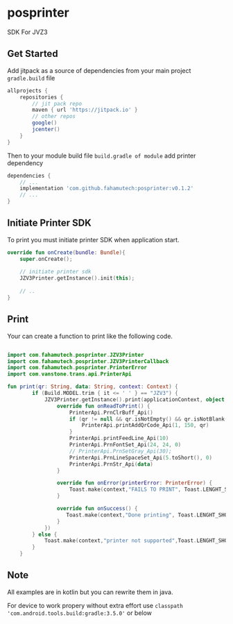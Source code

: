 # posprinter

SDK For JVZ3

## Get Started

Add jitpack as a source of dependencies from your main project `gradle.build` file

```gradle
allprojects {
    repositories {
        // jit pack repo
        maven { url 'https://jitpack.io' }
        // other repos
        google()
        jcenter()
    }
}
```

Then to your module build file `build.gradle of module` add printer dependency

```gradle
dependencies {
    // ...
    implementation 'com.github.fahamutech:posprinter:v0.1.2'
    // ...
}
```

## Initiate Printer SDK

To print you must initiate printer SDK when application start.

```kotlin
override fun onCreate(bundle: Bundle){
    super.onCreate();
    
    // initiate printer sdk
    JZV3Printer.getInstance().init(this);
    
    // ..
}
```
## Print 

Your can create a function to print like the following code.

```kotlin

import com.fahamutech.posprinter.JZV3Printer
import com.fahamutech.posprinter.JZV3PrinterCallback
import com.fahamutech.posprinter.PrinterError
import com.vanstone.trans.api.PrinterApi

fun print(qr: String, data: String, context: Context) {
        if (Build.MODEL.trim { it <= ' ' } == "JZV3") {
            JZV3Printer.getInstance().print(applicationContext, object : JZV3PrinterCallback {
                override fun onReadToPrint() {
                    PrinterApi.PrnClrBuff_Api()
                    if (qr != null && qr.isNotEmpty() && qr.isNotBlank()) {
                        PrinterApi.printAddQrCode_Api(1, 150, qr)
                    }
                    PrinterApi.printFeedLine_Api(10)
                    PrinterApi.PrnFontSet_Api(24, 24, 0)
                    // PrinterApi.PrnSetGray_Api(30);
                    PrinterApi.PrnLineSpaceSet_Api(5.toShort(), 0)
                    PrinterApi.PrnStr_Api(data)
                }

                override fun onError(printerError: PrinterError) {
                    Toast.make(context,"FAILS TO PRINT", Toast.LENGHT_SHORT).show()
                }

                override fun onSuccess() {
                   Toast.make(context,"Done printing", Toast.LENGHT_SHORT).show()
                }
            })
        } else {
            Toast.make(context,"printer not supported",Toast.LENGHT_SHORT).show()
        }
    }

```

## Note

All examples are in kotlin but you can rewrite them in java.

For device to work propery without extra effort use `classpath 'com.android.tools.build:gradle:3.5.0'` or below

